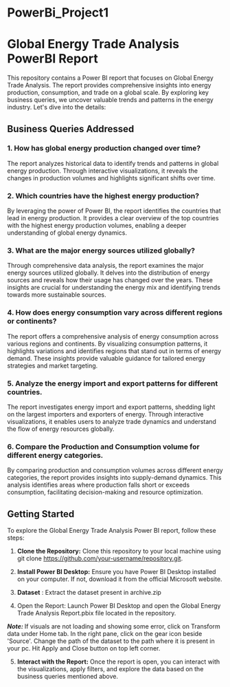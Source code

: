 # PowerBi_Project1

# Global Energy Trade Analysis PowerBI Report

This repository contains a Power BI report that focuses on Global Energy Trade Analysis. The report provides comprehensive insights into energy production, consumption, and trade on a global scale. By exploring key business queries, we uncover valuable trends and patterns in the energy industry. Let's dive into the details:

## Business Queries Addressed

### 1. How has global energy production changed over time?
The report analyzes historical data to identify trends and patterns in global energy production. Through interactive visualizations, it reveals the changes in production volumes and highlights significant shifts over time.

### 2. Which countries have the highest energy production?
By leveraging the power of Power BI, the report identifies the countries that lead in energy production. It provides a clear overview of the top countries with the highest energy production volumes, enabling a deeper understanding of global energy dynamics.

### 3. What are the major energy sources utilized globally?
Through comprehensive data analysis, the report examines the major energy sources utilized globally. It delves into the distribution of energy sources and reveals how their usage has changed over the years. These insights are crucial for understanding the energy mix and identifying trends towards more sustainable sources.

### 4. How does energy consumption vary across different regions or continents?
The report offers a comprehensive analysis of energy consumption across various regions and continents. By visualizing consumption patterns, it highlights variations and identifies regions that stand out in terms of energy demand. These insights provide valuable guidance for tailored energy strategies and market targeting.

### 5. Analyze the energy import and export patterns for different countries.
The report investigates energy import and export patterns, shedding light on the largest importers and exporters of energy. Through interactive visualizations, it enables users to analyze trade dynamics and understand the flow of energy resources globally.

### 6. Compare the Production and Consumption volume for different energy categories.
By comparing production and consumption volumes across different energy categories, the report provides insights into supply-demand dynamics. This analysis identifies areas where production falls short or exceeds consumption, facilitating decision-making and resource optimization.

## Getting Started

To explore the Global Energy Trade Analysis Power BI report, follow these steps:

1. <B>Clone the Repository:</B> Clone this repository to your local machine using git clone https://github.com/your-username/repository.git.

2. <b>Install Power BI Desktop:</b> Ensure you have Power BI Desktop installed on your computer. If not, download it from the official Microsoft website.

3. <b>Dataset</b> : Extract the dataset present in archive.zip 

3. Open the Report: Launch Power BI Desktop and open the Global Energy Trade Analysis Report.pbix file located in the repository.
   
  <b><i>Note: </b></i> If visuals are not loading and showing some error, click on Transform data under Home tab. In the right pane, click on the gear icon beside 'Source'. Change the path of the dataset to the path where it is present in your pc. Hit Apply and Close button on top left corner. 

5. <b>Interact with the Report:</b> Once the report is open, you can interact with the visualizations, apply filters, and explore the data based on the business queries mentioned above.
   
